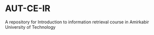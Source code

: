 # AUT-CE-IR
 A repository for Introduction to information retrieval course in Amirkabir University of Technology
